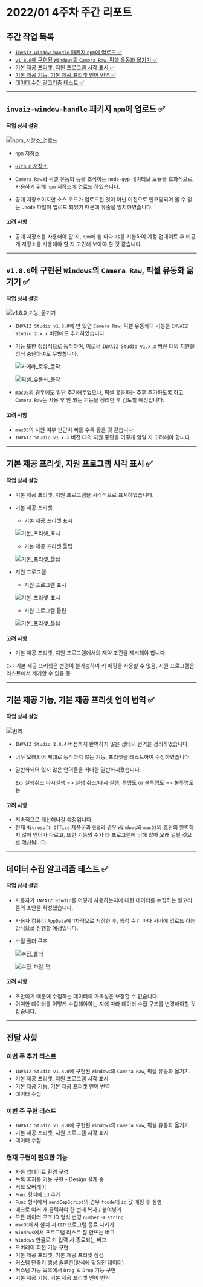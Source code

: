 # 2022/01 4주차 주간 리포트

## 주간 작업 목록

- [`invaiz-window-handle` 패키지 `npm`에 업로드 ✅](#invaiz-window-handle-패키지-npm에-업로드-)
- [`v1.8.0`에 구현된 `Windows`의 `Camera Raw`, 픽셀 유동화 옮기기 ✅](#v180에-구현된-windows의-camera-raw-픽셀-유동화-옮기기-)
- [기본 제공 프리셋, 지원 프로그램 시각 표시 ✅](#기본-제공-프리셋-지원-프로그램-시각-표시-)
- [기본 제공 기능, 기본 제공 프리셋 언어 번역 ✅](#기본-제공-기능-기본-제공-프리셋-언어-번역-)
- [데이터 수집 알고리즘 테스트 ✅](#데이터-수집-알고리즘-테스트-)

---

## `invaiz-window-handle` 패키지 `npm`에 업로드 ✅

#### 작업 상세 설명

![npm_저장소_업로드](./assets/npm_저장소_업로드.png)

- [`npm` 저장소](https://www.npmjs.com/package/invaiz-window-handle)
- [`Github` 저장소](https://github.com/INVAIZ/invaiz-window-handle)

- `Camera Raw`와 픽셀 유동화 등을 조작하는 `node-gyp` 네이티브 모듈을 효과적으로 사용하기 위해 `npm` 저장소에 업로드 하였습니다.
- 공개 저장소이지만 소스 코드가 업로드된 것이 아닌 이진으로 인코딩되어 볼 수 없는 `.node` 파일이 업로드 되었기 때문에 유출을 방지하였습니다.

#### 고려 사항

- 공개 저장소를 사용해야 할 지, `npm`에 월 마다 `7$`를 지불하여 계정 업데이트 후 비공개 저장소를 사용해야 할 지 고민해 보아야 할 것 같습니다.

---

## `v1.8.0`에 구현된 `Windows`의 `Camera Raw`, 픽셀 유동화 옮기기 ✅

#### 작업 상세 설명

![v1.8.0_기능_옮기기](./assets/v1.8.0_기능_옮기기.png)

- `INVAIZ Studio v1.8.0`에 만 있던 `Camera Raw`, 픽셀 유동화의 기능을 `INVAIZ Studio 2.x.x` 버전에도 추가하였습니다.
- 기능 또한 정상적으로 동작하며, 이로써 `INVAIZ Studio v1.x.x` 버전 대의 지원을 정식 중단하여도 무방합니다.

  ![카메라_로우_동작](./assets/카메라_로우_동작.gif)
  
  ![픽셀_유동화_동작](./assets/픽셀_유동화_동작.gif)

- `macOS`의 경우에도 일단 추가해두었으나, 픽셀 유동화는 추후 추가하도록 하고 `Camera Raw`는 사용 후 안 되는 기능을 정리한 후 검토할 예정입니다.

#### 고려 사항

- `macOS`의 지원 여부 판단이 빠를 수록 좋을 것 같습니다.
- `INVAIZ Studio v1.x.x` 버전 대의 지원 중단을 어떻게 알릴 지 고려해야 합니다.

---

## 기본 제공 프리셋, 지원 프로그램 시각 표시 ✅

#### 작업 상세 설명

- 기본 제공 프리셋, 지원 프로그램을 시각적으로 표시하였습니다.
- 기본 제공 프리셋

  - 기본 제공 프리셋 표시

  ![기본_프리셋_표시](./assets/기본_프리셋_표시.png)

  - 기본 제공 프리셋 툴팁

  ![기본_프리셋_툴팁](./assets/기본_프리셋_툴팁.png)

- 지원 프로그램

  - 지원 프로그램 표시

  ![기본_프리셋_표시](./assets/지원_프로그램_표시.png)

  - 지원 프로그램 툴팁

  ![기본_프리셋_툴팁](./assets/지원_프로그램_툴팁.png)

#### 고려 사항

- 기본 제공 프리셋, 지원 프로그램에서의 제약 조건을 제시해야 합니다.

`Ex)` 기본 제공 프리셋은 변경이 불가능하며 키 매핑을 사용할 수 없음, 지원 프로그램은 리스트에서 제거할 수 없음 등

---

## 기본 제공 기능, 기본 제공 프리셋 언어 번역 ✅

#### 작업 상세 설명

![번역](./assets/번역.png)

- `INVAIZ Studio 2.0.4` 버전까지 완벽하지 않은 상태의 번역을 정리하였습니다.
- 너무 오래되어 제대로 동작하지 않는 기능, 프리셋을 테스트하여 수정하였습니다.
- 일반화되어 있지 않은 언어들을 최대한 일반화시켰습니다.

  `Ex)` 실행취소 다시실행 => 실행 취소/다시 실행, 투명도 or 불투명도 => 불투명도 등

#### 고려 사항

- 지속적으로 개선해나갈 예정입니다.
- 현재 `Microsoft Office` 제품군과 `한글`의 경우 `Windows`와 `macOS`의 호환의 완벽하지 않아 언어가 다르고, 또한 기능의 수가 타 프로그램에 비해 많아 오래 걸릴 것으로 예상됩니다.

---

## 데이터 수집 알고리즘 테스트 ✅

#### 작업 상세 설명

- 사용자가 `INVAIZ Studio`를 어떻게 사용하는지에 대한 데이터를 수집하는 알고리즘의 초안을 작성했습니다.
- 사용자 컴퓨터 `AppData`에 1차적으로 저장한 후, 특정 주기 마다 서버에 업로드 하는 방식으로 진행할 예정입니다.
- 수집 폴더 구조

  ![수집_폴더](./assets/수집_폴더.png)

  ![수집_파일_명](./assets/수집_파일_명.png)

#### 고려 사항

- 초안이기 때문에 수집하는 데이터의 가독성은 보장할 수 없습니다.
- 어떠한 데이터를 어떻게 수집해야하는 지에 따라 데이터 수집 구조를 변경해야할 것 같습니다.

---

## 전달 사항

### 이번 주 추가 리스트

- `INVAIZ Studio v1.8.0`에 구현된 `Windows`의 `Camera Raw`, 픽셀 유동화 옮기기.
- 기본 제공 프리셋, 지원 프로그램 시각 표시
- 기본 제공 기능, 기본 제공 프리셋 언어 번역
- 데이터 수집

### 이번 주 구현 리스트

- `INVAIZ Studio v1.8.0`에 구현된 `Windows`의 `Camera Raw`, 픽셀 유동화 옮기기.
- 기본 제공 프리셋, 지원 프로그램 시각 표시
- 데이터 수집

### 현재 구현이 필요한 기능

- 자동 업데이트 환경 구성
- 목록 휴지통 기능 구현 - Design 설계 중.
- 서브 오버레이
- `Func` 형식에 `id` 추가
- `Func` 형식에서 `sendCepScript`의 경우 `fcode`에 `id` 값 매핑 후 실행
- 매크로 여러 개 클릭하여 한 번에 복사 / 붙여넣기
- 모든 데이터 구조 ID 형식 변경 `number` -> `string`
- `macOS`에서 설치 시 `CEP` 프로그램 종료 시키기
- `Windows`에서 프로그램 리스트 잘 안뜨는 버그
- `Windows` 한글로 키 입력 시 종료되는 버그
- 오버레이 회전 기능 구현
- 기본 제공 프리셋, 기본 제공 프리셋 점검
- 커스텀 단축키 생성 솔루션(양식에 맞춰진 데이터)
- 커스텀 기능 목록에서 `Drag & Drop` 기능 구현
- 기본 제공 기능, 기본 제공 프리셋 언어 번역
